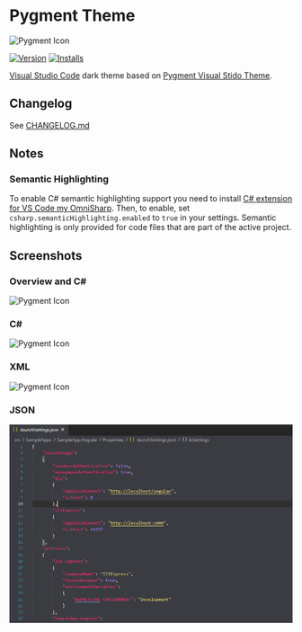 # Pygment Theme

![Pygment Icon](https://github.com/i4004/vscode-theme-pygment/raw/main/images/icon150x150.png)

[![Version](https://vsmarketplacebadge.apphb.com/version/alexanderius.vscode-theme-pygment.svg)](https://marketplace.visualstudio.com/items?itemName=Alexanderius.vscode-theme-pygment)
[![Installs](https://vsmarketplacebadge.apphb.com/installs/alexanderius.vscode-theme-pygment.svg)](https://marketplace.visualstudio.com/items?itemName=Alexanderius.vscode-theme-pygment)

[Visual Studio Code](https://code.visualstudio.com) dark theme based on [Pygment Visual Stido Theme](https://studiostyl.es/schemes/pygment-1-1).

## Changelog

See [CHANGELOG.md](./CHANGELOG.md)

## Notes

### Semantic Highlighting

To enable C# semantic highlighting support you need to install [C# extension for VS Code my OmniSharp](https://marketplace.visualstudio.com/items?itemName=ms-dotnettools.csharp). Then, to enable, set `csharp.semanticHighlighting.enabled` to `true` in your settings. Semantic highlighting is only provided for code files that are part of the active project.

## Screenshots

### Overview and C#

![Pygment Icon](https://github.com/i4004/vscode-theme-pygment/raw/main/images/screenshots/csharp-and-overview.png)

### C#

![Pygment Icon](https://github.com/i4004/vscode-theme-pygment/raw/main/images/screenshots/csharp2.png)

### XML

![Pygment Icon](https://github.com/i4004/vscode-theme-pygment/raw/main/images/screenshots/xml.png)

### JSON

![Pygment Icon](https://github.com/i4004/vscode-theme-pygment/raw/main/images/screenshots/json.png)